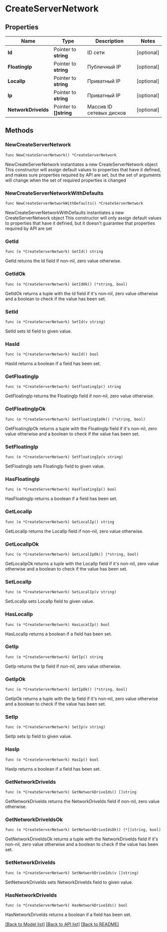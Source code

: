 # CreateServerNetwork

## Properties

Name | Type | Description | Notes
------------ | ------------- | ------------- | -------------
**Id** | Pointer to **string** | ID сети | [optional] 
**FloatingIp** | Pointer to **string** | Публичный IP | [optional] 
**LocalIp** | Pointer to **string** | Приватный IP | [optional] 
**Ip** | Pointer to **string** | Приватный IP | [optional] 
**NetworkDriveIds** | Pointer to **[]string** | Массив ID сетевых дисков | [optional] 

## Methods

### NewCreateServerNetwork

`func NewCreateServerNetwork() *CreateServerNetwork`

NewCreateServerNetwork instantiates a new CreateServerNetwork object
This constructor will assign default values to properties that have it defined,
and makes sure properties required by API are set, but the set of arguments
will change when the set of required properties is changed

### NewCreateServerNetworkWithDefaults

`func NewCreateServerNetworkWithDefaults() *CreateServerNetwork`

NewCreateServerNetworkWithDefaults instantiates a new CreateServerNetwork object
This constructor will only assign default values to properties that have it defined,
but it doesn't guarantee that properties required by API are set

### GetId

`func (o *CreateServerNetwork) GetId() string`

GetId returns the Id field if non-nil, zero value otherwise.

### GetIdOk

`func (o *CreateServerNetwork) GetIdOk() (*string, bool)`

GetIdOk returns a tuple with the Id field if it's non-nil, zero value otherwise
and a boolean to check if the value has been set.

### SetId

`func (o *CreateServerNetwork) SetId(v string)`

SetId sets Id field to given value.

### HasId

`func (o *CreateServerNetwork) HasId() bool`

HasId returns a boolean if a field has been set.

### GetFloatingIp

`func (o *CreateServerNetwork) GetFloatingIp() string`

GetFloatingIp returns the FloatingIp field if non-nil, zero value otherwise.

### GetFloatingIpOk

`func (o *CreateServerNetwork) GetFloatingIpOk() (*string, bool)`

GetFloatingIpOk returns a tuple with the FloatingIp field if it's non-nil, zero value otherwise
and a boolean to check if the value has been set.

### SetFloatingIp

`func (o *CreateServerNetwork) SetFloatingIp(v string)`

SetFloatingIp sets FloatingIp field to given value.

### HasFloatingIp

`func (o *CreateServerNetwork) HasFloatingIp() bool`

HasFloatingIp returns a boolean if a field has been set.

### GetLocalIp

`func (o *CreateServerNetwork) GetLocalIp() string`

GetLocalIp returns the LocalIp field if non-nil, zero value otherwise.

### GetLocalIpOk

`func (o *CreateServerNetwork) GetLocalIpOk() (*string, bool)`

GetLocalIpOk returns a tuple with the LocalIp field if it's non-nil, zero value otherwise
and a boolean to check if the value has been set.

### SetLocalIp

`func (o *CreateServerNetwork) SetLocalIp(v string)`

SetLocalIp sets LocalIp field to given value.

### HasLocalIp

`func (o *CreateServerNetwork) HasLocalIp() bool`

HasLocalIp returns a boolean if a field has been set.

### GetIp

`func (o *CreateServerNetwork) GetIp() string`

GetIp returns the Ip field if non-nil, zero value otherwise.

### GetIpOk

`func (o *CreateServerNetwork) GetIpOk() (*string, bool)`

GetIpOk returns a tuple with the Ip field if it's non-nil, zero value otherwise
and a boolean to check if the value has been set.

### SetIp

`func (o *CreateServerNetwork) SetIp(v string)`

SetIp sets Ip field to given value.

### HasIp

`func (o *CreateServerNetwork) HasIp() bool`

HasIp returns a boolean if a field has been set.

### GetNetworkDriveIds

`func (o *CreateServerNetwork) GetNetworkDriveIds() []string`

GetNetworkDriveIds returns the NetworkDriveIds field if non-nil, zero value otherwise.

### GetNetworkDriveIdsOk

`func (o *CreateServerNetwork) GetNetworkDriveIdsOk() (*[]string, bool)`

GetNetworkDriveIdsOk returns a tuple with the NetworkDriveIds field if it's non-nil, zero value otherwise
and a boolean to check if the value has been set.

### SetNetworkDriveIds

`func (o *CreateServerNetwork) SetNetworkDriveIds(v []string)`

SetNetworkDriveIds sets NetworkDriveIds field to given value.

### HasNetworkDriveIds

`func (o *CreateServerNetwork) HasNetworkDriveIds() bool`

HasNetworkDriveIds returns a boolean if a field has been set.


[[Back to Model list]](../README.md#documentation-for-models) [[Back to API list]](../README.md#documentation-for-api-endpoints) [[Back to README]](../README.md)


